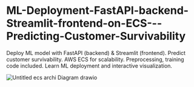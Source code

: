 # ML-Deployment-FastAPI-backend-Streamlit-frontend-on-ECS---Predicting-Customer-Survivability
Deploy ML model with FastAPI (backend) &amp; Streamlit (frontend). Predict customer survivability. AWS ECS for scalability. Preprocessing, training code included. Learn ML deployment and interactive visualization.

![Untitled ecs archi Diagram drawio](https://github.com/Awwal01/ML-Deployment-FastAPI-backend-Streamlit-frontend-on-ECS---Predicting-Customer-Survivability/assets/53828785/0859dbd6-7bf0-4134-a799-9b1f1d68b394)
